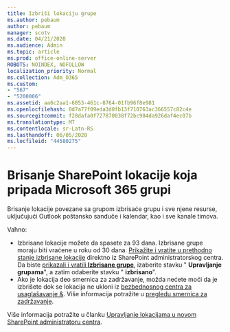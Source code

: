 ```yaml
---
title: Izbriši lokaciju grupe
ms.author: pebaum
author: pebaum
manager: scotv
ms.date: 04/21/2020
ms.audience: Admin
ms.topic: article
ms.prod: office-online-server
ROBOTS: NOINDEX, NOFOLLOW
localization_priority: Normal
ms.collection: Adm_O365
ms.custom:
- "567"
- "5200006"
ms.assetid: aa6c2aa1-6853-461c-8764-01fb96f8e981
ms.openlocfilehash: 0d7a77f09eda3d8fb13f710763ac366557c82c4e
ms.sourcegitcommit: f28dafa0f727870038f72bc904da926daf4ec07b
ms.translationtype: MT
ms.contentlocale: sr-Latn-RS
ms.lasthandoff: 06/05/2020
ms.locfileid: "44580275"
---
```

# <a name="delete-a-sharepoint-site-that-belongs-to-a-microsoft-365-group"></a>Brisanje SharePoint lokacije koja pripada Microsoft 365 grupi

Brisanje lokacije povezane sa grupom izbrisaće grupu i sve njene resurse, uključujući Outlook poštansko sanduče i kalendar, kao i sve kanale timova.
  
Vaћno:

- Izbrisane lokacije možete da spasete za 93 dana. Izbrisane grupe moraju biti vraćene u roku od 30 dana. [Prikažite i vratite u prethodno stanje izbrisane lokacije](https://admin.microsoft.com/sharepoint?page=recyclebin&modern=true) direktno iz SharePoint administratorskog centra. Da biste [prikazali i vratili **Izbrisane grupe**](https://outlook.office.com/people/group/deleted), izaberite stavku " **Upravljanje grupama**", a zatim odaberite stavku " **izbrisano**".
- Ako je lokacija deo smernica za zadržavanje, možda nećete moći da je izbrišete dok se lokacija ne ukloni iz [bezbednosnog centra za usaglašavanje &](https://protection.office.com/?rfr=AdminCenter#/retention). Više informacija potražite u [pregledu smernica za zadržavanje](https://docs.microsoft.com/microsoft-365/compliance/retention-policies).
  
Više informacija potražite u članku [Upravljanje lokacijama u novom SharePoint administratoru centra](https://docs.microsoft.com/sharepoint/manage-sites-in-new-admin-center).
